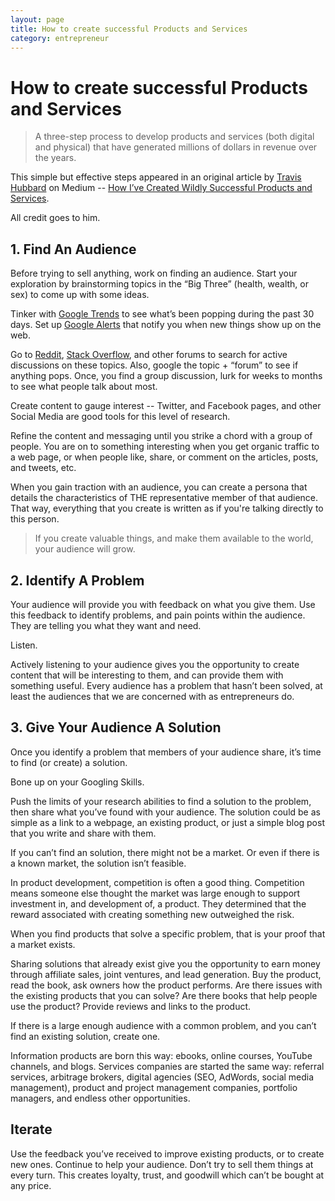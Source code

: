 ```yaml
---
layout: page
title: How to create successful Products and Services
category: entrepreneur
---
```


# How to create successful Products and Services

> A three-step process to develop products and services (both digital and physical) that have generated millions of dollars in revenue over the years.

This simple but effective steps appeared in an original article by [Travis Hubbard](https://travishubbard.net) on Medium -- [How I’ve Created Wildly Successful Products and Services](https://medium.com/swlh/how-ive-created-wildly-successful-products-and-services-4b05bf8c439).

All credit goes to him.

## 1. Find An Audience

Before trying to sell anything, work on finding an audience. Start your exploration by brainstorming topics in the “Big Three” (health, wealth, or sex) to come up with some ideas.

Tinker with [Google Trends](https://trends.google.com/trends/) to see what’s been popping during the past 30 days. Set up [Google Alerts](https://www.google.com/alerts) that notify you when new things show up on the web.

Go to [Reddit](https://www.reddit.com/), [Stack Overflow](https://stackoverflow.com/), and other forums to search for active discussions on these topics. Also, google the topic + “forum” to see if anything pops. Once, you find a group discussion, lurk for weeks to months to see what people talk about most.

Create content to gauge interest -- Twitter, and Facebook pages, and other Social Media are good tools for this level of research.

Refine the content and messaging until you strike a chord with a group of people. You are on to something interesting when you get organic traffic to a web page, or when people like, share, or comment on the articles, posts, and tweets, etc.

When you gain traction with an audience, you can create a persona that details the characteristics of THE representative member of that audience. That way, everything that you create is written as if you're talking directly to this person.

> If you create valuable things, and make them available to the world, your audience will grow.

## 2. Identify A Problem

Your audience will provide you with feedback on what you give them. Use this feedback to identify problems, and pain points within the audience. They are telling you what they want and need.

Listen.

Actively listening to your audience gives you the opportunity to create content that will be interesting to them, and can provide them with something useful.
Every audience has a problem that hasn’t been solved, at least the audiences that we are concerned with as entrepreneurs do.

## 3. Give Your Audience A Solution

Once you identify a problem that members of your audience share, it’s time to find (or create) a solution.

Bone up on your Googling Skills.

Push the limits of your research abilities to find a solution to the problem, then share what you’ve found with your audience. The solution could be as simple as a link to a webpage, an existing product, or just a simple blog post that you write and share with them.

If you can’t find an solution, there might not be a market. Or even if there is a known market, the solution isn’t feasible.

In product development, competition is often a good thing. Competition means someone else thought the market was large enough to support investment in, and development of, a product. They determined that the reward associated with creating something new outweighed the risk.

When you find products that solve a specific problem, that is your proof that a market exists.

Sharing solutions that already exist give you the opportunity to earn money through affiliate sales, joint ventures, and lead generation. Buy the product, read the book, ask owners how the product performs. Are there issues with the existing products that you can solve? Are there books that help people use the product? Provide reviews and links to the product.

If there is a large enough audience with a common problem, and you can’t find an existing solution, create one.

Information products are born this way: ebooks, online courses, YouTube channels, and blogs. Services companies are started the same way: referral services, arbitrage brokers, digital agencies (SEO, AdWords, social media management), product and project management companies, portfolio managers, and endless other opportunities.

## Iterate

Use the feedback you’ve received to improve existing products, or to create new ones. Continue to help your audience. Don’t try to sell them things at every turn. This creates loyalty, trust, and goodwill which can’t be bought at any price.

